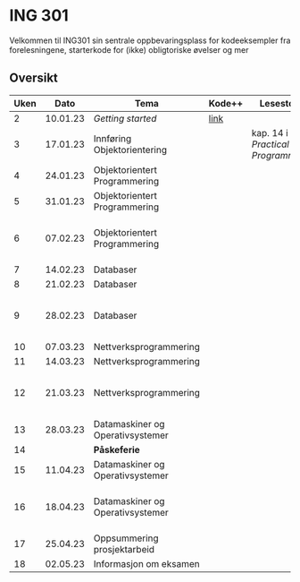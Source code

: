 # ING 301

Velkommen til ING301 sin sentrale oppbevaringsplass for kodeeksempler fra forelesningene, starterkode for (ikke) obligtoriske øvelser og mer

## Oversikt

**Uken** | **Dato** | **Tema** | **Kode++** | **Lesestoff** | **Frister**
---------|----------|----------|------------|-------------- |---------------
2 | 10.01.23 | _Getting started_ | [link](./uke1-introduksjon/uke1.md) |  | 
3 | 17.01.23 | Innføring Objektorientering |  | kap. 14 i _Practical Programming_ | [Øvelse 1: Sø 22.01](./oevelser/1-setup/exercise1.md)
4 | 24.01.23 | Objektorientert Programmering | | |
5 | 31.01.23 | Objektorientert Programmering | | |
6 | 07.02.23 | Objektorientert Programmering | | | Prosjekt Del A: Sø 12.02
7 | 14.02.23 | Databaser  | | |
8 | 21.02.23 | Databaser | | |
9 | 28.02.23 | Databaser | | | Prosjekt Del B: Sø 05.03
10 | 07.03.23 | Nettverksprogrammering | | |
11 | 14.03.23 | Nettverksprogrammering | | |
12 | 21.03.23 | Nettverksprogrammering | | | Prosjekt Del C: Sø 26.03
13 | 28.03.23 | Datamaskiner og Operativsystemer | | |
14 | | **Påskeferie** | | |
15 | 11.04.23 | Datamaskiner og Operativsystemer | | |
16 | 18.04.23 | Datamaskiner og Operativsystemer | | | Prosjekt Del D: Sø 23.04
17 | 25.04.23 | Oppsummering prosjektarbeid | | | 
18 | 02.05.23 | Informasjon om eksamen | | |
